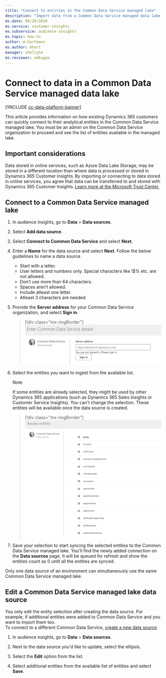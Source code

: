 ```yaml
---
title: "Connect to entities in the Common Data Service managed lake"
description: "Import data from a Common Data Service managed data lake."
ms.date: 09/29/2020
ms.service: customer-insights
ms.subservice: audience-insights
ms.topic: how-to
author: m-hartmann
ms.author: mhart
manager: shellyha
ms.reviewer: adkuppa
---
```


# Connect to data in a Common Data Service managed data lake

[!INCLUDE [cc-data-platform-banner](../includes/cc-data-platform-banner.md)]

This article provides information on how existing Dynamics 365 customers can quickly connect to their analytical entities in the Common Data Service managed lake. You must be an admin on the Common Data Service organization to proceed and see the list of entities available in the managed lake.

## Important considerations

Data stored in online services, such as Azure Data Lake Storage, may be stored in a different location than where data is processed or stored in Dynamics 365 Customer Insights. By importing or connecting to data stored in online services, you agree that data can be transferred to and stored with Dynamics 365 Customer Insights. [Learn more at the Microsoft Trust Center.](https://www.microsoft.com/trust-center)

## Connect to a Common Data Service managed lake

1. In audience insights, go to **Data** > **Data sources**.

2. Select **Add data source**.

3. Select **Connect to Common Data Service** and select **Next**.

4. Enter a **Name** for the data source and select **Next**. Follow the below guidelines to name a data source
   - Start with a letter.
   - User letters and numbers only. Special characters like !$% etc. are not allowed.
   - Don’t use more than 64 characters.
   - Spaces aren’t allowed.
   - Include atleast one letter.
   - Atleast 3 characters are needed.

5. Provide the **Server address** for your Common Data Service organization, and select **Sign in**.

   > [!div class="mx-imgBorder"]
   > ![Dialog box to enter Common Data Service server address](media/enter-CDS-org-details.png)

6. Select the entities you want to ingest from the available list.    

   > [!NOTE]
   > If some entities are already selected, they might be used by other Dynamics 365 applications (such as Dynamics 365 Sales Insights or Customer Service Insights). You can't change the selection. These entities will be available once the data source is created.

   > [!div class="mx-imgBorder"]
   > ![Dialog box showing a list of entities in the Common Data Service org](media/select-analytical-entities.png)

7. Save your selection to start syncing the selected entities to the Common Data Service managed lake. You'll find the newly added connection on the **Data sources** page. It will be queued for refresh and show the entities count as 0 until all the entities are synced.

Only one data source of an environment can simultaneously use the same Common Data Service managed lake.

## Edit a Common Data Service managed lake data source

You only edit the entity selection after creating the data source. For example, if additional entities were added to Common Data Service and you want to import them too.    
To connect to a different Common Data Service, [create a new data source](#connect-to-a-common-data-service-managed-lake).

1. In audience insights, go to **Data** > **Data sources**.

2. Next to the data source you'd like to update, select the ellipsis.

3. Select the **Edit** option from the list.

4. Select additional entities from the available list of entities and select **Save**.
